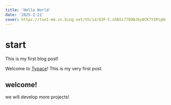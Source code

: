 ```yaml
---
title: 'Hello World'
date: '2025-2-21'
cover: https://tse1-mm.cn.bing.net/th/id/OIP-C.ohB5i77Q9BJ6y8CK7YSRtgHaEK?dpr=2&pid=ImgDetMain
---
```

# start

This is my first blog post!

Welcome to [Typace](https://github.com/terryzhangxr/typace-i)! This is my very first post. 

## welcome!

we will develop more projects!
